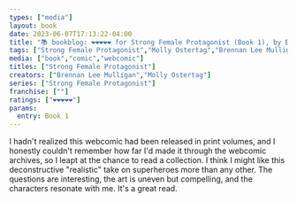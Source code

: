 ```yaml
---
types: ["media"]
layout: book
date: 2023-06-07T17:13:22-04:00
title: "📚 bookblog: ❤️❤️❤️❤️❤️ for Strong Female Protagonist (Book 1), by Brennan Lee Mulligan and Molly Ostertag"
tags: ["Strong Female Protagonist","Molly Ostertag","Brennan Lee Mulligan","superheroes","comics","webcomics"]
media: ["book","comic","webcomic"]
titles: ["Strong Female Protagonist"]
creators: ["Brennan Lee Mulligan","Molly Ostertag"]
series: ["Strong Female Protagonist"]
franchise: [""]
ratings: ["❤️❤️❤️❤️❤️"]
params:
  entry: Book 1
---
```

I hadn't realized this webcomic had been released in print volumes, and I honestly couldn't remember how far I'd made it through the webcomic archives, so I leapt at the chance to read a collection. I think I might like this deconstructive "realistic" take on superheroes more than any other. The questions are interesting, the art is uneven but compelling, and the characters resonate with me. It's a great read.

